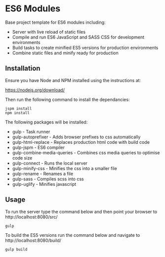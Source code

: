 # ES6 Modules

Base project template for ES6 modules including:

* Server with live reload of static files
* Compile and run ES6 JavaScript and SASS CSS for development environments
* Build tasks to create minified ES5 versions for production environments
* Combine static files and minify ready for production

## Installation

Ensure you have Node and NPM installed using the instructions at:

https://nodejs.org/download/

Then run the following command to install the dependancies:

    jspm install
    npm install
    
The following packages will be installed:

* gulp - Task runner
* gulp-autoprefixer - Adds browser prefixes to css automatically
* gulp-html-replace - Replaces production html code with build code
* gulp-jspm - ES6 compiler
* gulp-combine-media-queries - Combines css media queries to optimise code size
* gulp-connect - Runs the local server
* gulp-minify-css - Minifies the css into a smaller file
* gulp-rename - Renames a file
* gulp-sass - Compiles scss into css
* gulp-uglify - Minifies javascript

## Usage

To run the server type the command below and then point your browser to http://localhost:8080/src/

    gulp
    
To build the ES5 versions run the command below and navigate to http://localhost:8080/build/

    gulp build
